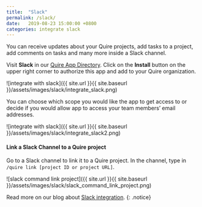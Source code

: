```yaml
---
title:  "Slack"
permalink: /slack/ 
date:   2019-08-23 15:00:00 +0800
categories: integrate slack
---
```

You can receive updates about your Quire projects, add tasks to a project, add comments on tasks and many more inside a Slack channel.

Visit **Slack** in our [Quire App Directory](https://quire.io//apps). Click on the **Install** button on the upper right corner to authorize this app and add to your Quire organization. 

![integrate with slack]({{ site.url }}{{ site.baseurl }}/assets/images/slack/integrate_slack.png)

You can choose which scope you would like the app to get access to or decide if you would allow app to access your team members’ email addresses.

![integrate with slack]({{ site.url }}{{ site.baseurl }}/assets/images/slack/integrate_slack2.png)


#### Link a Slack Channel to a Quire project

Go to a Slack channel to link it to a Quire project. In the channel, type in `/quire link [project ID or project URL]`.

![slack command link project]({{ site.url }}{{ site.baseurl }}/assets/images/slack/slack_command_link_project.png)

Read more on our blog about [Slack integration](https://quire.io/blog/p/Quire-and-Slack-work-great-together.html).
{: .notice}
